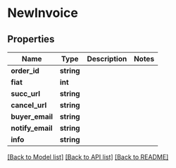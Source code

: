 # NewInvoice

## Properties
Name | Type | Description | Notes
------------ | ------------- | ------------- | -------------
**order_id** | **string** |  | 
**fiat** | **int** |  | 
**succ_url** | **string** |  | 
**cancel_url** | **string** |  | 
**buyer_email** | **string** |  | 
**notify_email** | **string** |  | 
**info** | **string** |  | 

[[Back to Model list]](../README.md#documentation-for-models) [[Back to API list]](../README.md#documentation-for-api-endpoints) [[Back to README]](../README.md)


